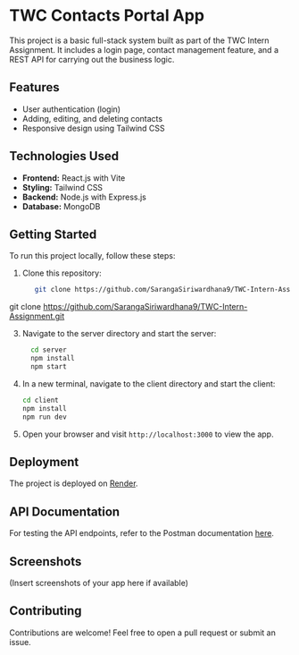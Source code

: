 # TWC Contacts Portal App

This project is a basic full-stack system built as part of the TWC Intern Assignment. It includes a login page, contact management feature, and a REST API for carrying out the business logic.

## Features

- User authentication (login)
- Adding, editing, and deleting contacts
- Responsive design using Tailwind CSS

## Technologies Used
- **Frontend:** React.js with Vite
- **Styling:** Tailwind CSS
- **Backend:** Node.js with Express.js
- **Database:** MongoDB
  
## Getting Started

To run this project locally, follow these steps:

1. Clone this repository:
   
    ```bash
       git clone https://github.com/SarangaSiriwardhana9/TWC-Intern-Assignment.git
    ```
  git clone https://github.com/SarangaSiriwardhana9/TWC-Intern-Assignment.git

3. Navigate to the server directory and start the server:

      ```bash
        cd server
        npm install
        npm start
      ```

3. In a new terminal, navigate to the client directory and start the client:

     ```bash
    cd client
    npm install
    npm run dev  
    ```

4. Open your browser and visit `http://localhost:3000` to view the app.

## Deployment
The project is deployed on [Render](https://twc-intern-assignment-deployed.onrender.com). 

## API Documentation

For testing the API endpoints, refer to the Postman documentation [here](https://documenter.getpostman.com/view/26798436/2sA3BkbCe6).

## Screenshots

(Insert screenshots of your app here if available)

## Contributing

Contributions are welcome! Feel free to open a pull request or submit an issue.


   

